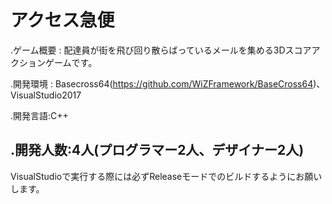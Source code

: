 # アクセス急便
.ゲーム概要 : 配達員が街を飛び回り散らばっているメールを集める3Dスコアアクションゲームです。

.開発環境 : Basecross64(https://github.com/WiZFramework/BaseCross64)、VisualStudio2017

.開発言語:C++

.開発人数:4人(プログラマー2人、デザイナー2人)
-------------------------------------------------------------------------------------------
VisualStudioで実行する際には必ずReleaseモードでのビルドするようにお願いします。
